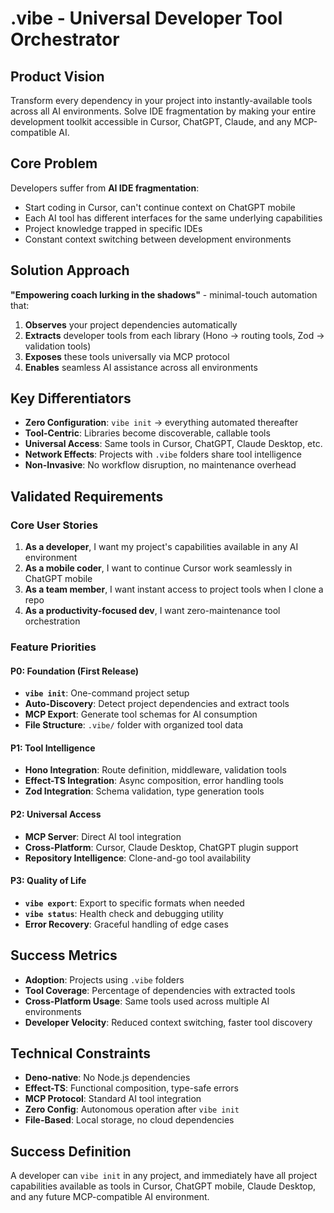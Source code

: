 # .vibe - Universal Developer Tool Orchestrator

## Product Vision
Transform every dependency in your project into instantly-available tools across all AI environments. Solve IDE fragmentation by making your entire development toolkit accessible in Cursor, ChatGPT, Claude, and any MCP-compatible AI.

## Core Problem
Developers suffer from **AI IDE fragmentation**:
- Start coding in Cursor, can't continue context on ChatGPT mobile
- Each AI tool has different interfaces for the same underlying capabilities  
- Project knowledge trapped in specific IDEs
- Constant context switching between development environments

## Solution Approach
**"Empowering coach lurking in the shadows"** - minimal-touch automation that:
1. **Observes** your project dependencies automatically
2. **Extracts** developer tools from each library (Hono → routing tools, Zod → validation tools)
3. **Exposes** these tools universally via MCP protocol
4. **Enables** seamless AI assistance across all environments

## Key Differentiators
- **Zero Configuration**: `vibe init` → everything automated thereafter
- **Tool-Centric**: Libraries become discoverable, callable tools
- **Universal Access**: Same tools in Cursor, ChatGPT, Claude Desktop, etc.
- **Network Effects**: Projects with `.vibe` folders share tool intelligence
- **Non-Invasive**: No workflow disruption, no maintenance overhead

## Validated Requirements

### Core User Stories
1. **As a developer**, I want my project's capabilities available in any AI environment
2. **As a mobile coder**, I want to continue Cursor work seamlessly in ChatGPT mobile
3. **As a team member**, I want instant access to project tools when I clone a repo
4. **As a productivity-focused dev**, I want zero-maintenance tool orchestration

### Feature Priorities

#### P0: Foundation (First Release)
- **`vibe init`**: One-command project setup
- **Auto-Discovery**: Detect project dependencies and extract tools
- **MCP Export**: Generate tool schemas for AI consumption
- **File Structure**: `.vibe/` folder with organized tool data

#### P1: Tool Intelligence  
- **Hono Integration**: Route definition, middleware, validation tools
- **Effect-TS Integration**: Async composition, error handling tools
- **Zod Integration**: Schema validation, type generation tools

#### P2: Universal Access
- **MCP Server**: Direct AI tool integration
- **Cross-Platform**: Cursor, Claude Desktop, ChatGPT plugin support
- **Repository Intelligence**: Clone-and-go tool availability

#### P3: Quality of Life
- **`vibe export`**: Export to specific formats when needed
- **`vibe status`**: Health check and debugging utility
- **Error Recovery**: Graceful handling of edge cases

## Success Metrics
- **Adoption**: Projects using `.vibe` folders
- **Tool Coverage**: Percentage of dependencies with extracted tools
- **Cross-Platform Usage**: Same tools used across multiple AI environments
- **Developer Velocity**: Reduced context switching, faster tool discovery

## Technical Constraints
- **Deno-native**: No Node.js dependencies
- **Effect-TS**: Functional composition, type-safe errors
- **MCP Protocol**: Standard AI tool integration
- **Zero Config**: Autonomous operation after `vibe init`
- **File-Based**: Local storage, no cloud dependencies

## Success Definition
A developer can `vibe init` in any project, and immediately have all project capabilities available as tools in Cursor, ChatGPT mobile, Claude Desktop, and any future MCP-compatible AI environment.